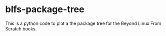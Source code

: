 # blfs-package-tree
This is a python code to plot a the package tree for the Beyond Linux From Scratch books.
